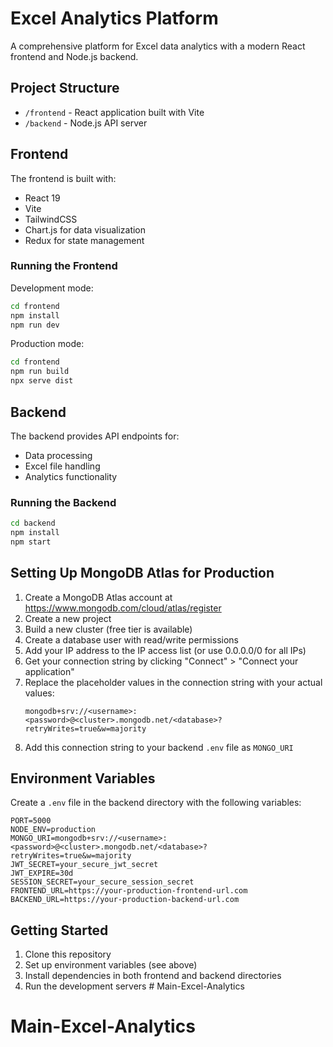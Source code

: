 # Excel Analytics Platform

A comprehensive platform for Excel data analytics with a modern React frontend and Node.js backend.

## Project Structure

- `/frontend` - React application built with Vite
- `/backend` - Node.js API server

## Frontend

The frontend is built with:
- React 19
- Vite
- TailwindCSS
- Chart.js for data visualization
- Redux for state management

### Running the Frontend

Development mode:
```bash
cd frontend
npm install
npm run dev
```

Production mode:
```bash
cd frontend
npm run build
npx serve dist
```

## Backend

The backend provides API endpoints for:
- Data processing
- Excel file handling
- Analytics functionality

### Running the Backend

```bash
cd backend
npm install
npm start
```

## Setting Up MongoDB Atlas for Production

1. Create a MongoDB Atlas account at https://www.mongodb.com/cloud/atlas/register
2. Create a new project
3. Build a new cluster (free tier is available)
4. Create a database user with read/write permissions
5. Add your IP address to the IP access list (or use 0.0.0.0/0 for all IPs)
6. Get your connection string by clicking "Connect" > "Connect your application"
7. Replace the placeholder values in the connection string with your actual values:
   ```
   mongodb+srv://<username>:<password>@<cluster>.mongodb.net/<database>?retryWrites=true&w=majority
   ```
8. Add this connection string to your backend `.env` file as `MONGO_URI`

## Environment Variables

Create a `.env` file in the backend directory with the following variables:

```
PORT=5000
NODE_ENV=production
MONGO_URI=mongodb+srv://<username>:<password>@<cluster>.mongodb.net/<database>?retryWrites=true&w=majority
JWT_SECRET=your_secure_jwt_secret
JWT_EXPIRE=30d
SESSION_SECRET=your_secure_session_secret
FRONTEND_URL=https://your-production-frontend-url.com
BACKEND_URL=https://your-production-backend-url.com
```

## Getting Started

1. Clone this repository
2. Set up environment variables (see above)
3. Install dependencies in both frontend and backend directories
4. Run the development servers # Main-Excel-Analytics
# Main-Excel-Analytics
